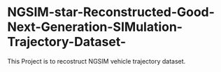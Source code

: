 # NGSIM-star-Reconstructed-Good-Next-Generation-SIMulation-Trajectory-Dataset-

This Project is to recostruct NGSIM vehicle trajectory dataset.

